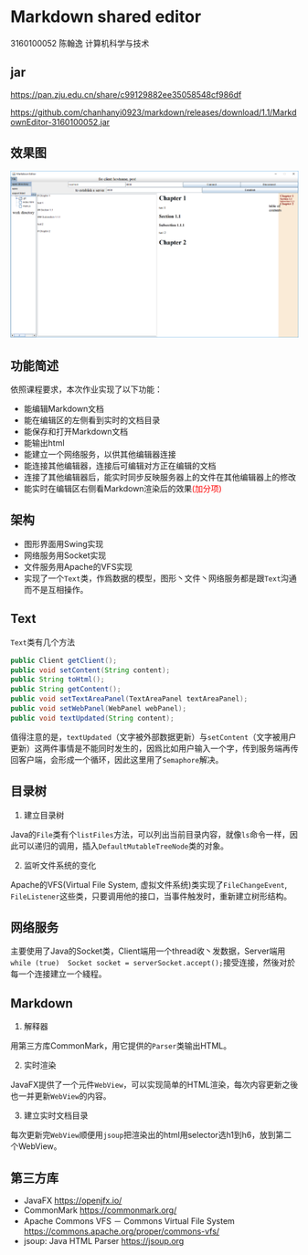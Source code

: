 # Markdown shared editor

3160100052 陈翰逸 计算机科学与技术



## jar

https://pan.zju.edu.cn/share/c99129882ee35058548cf986df

https://github.com/chanhanyi0923/markdown/releases/download/1.1/MarkdownEditor-3160100052.jar



## 效果图

![demo1](demo1.png)


## 功能简述

依照课程要求，本次作业实现了以下功能：

- 能编辑Markdown文档
- 能在编辑区的左侧看到实时的文档目录
- 能保存和打开Markdown文档
- 能输出html
- 能建立一个网络服务，以供其他编辑器连接
- 能连接其他编辑器，连接后可编辑对方正在编辑的文档
- 连接了其他编辑器后，能实时同步反映服务器上的文件在其他编辑器上的修改
- 能实时在编辑区右侧看Markdown渲染后的效果<span style="color:red">(加分项)</span>



## 架构

- 图形界面用Swing实现
- 网络服务用Socket实现
- 文件服务用Apache的VFS实现
- 实现了一个```Text```类，作爲数据的模型，图形丶文件丶网络服务都是跟```Text```沟通而不是互相操作。



## Text

```Text```类有几个方法

```Java
public Client getClient();
public void setContent(String content);
public String toHtml();
public String getContent();
public void setTextAreaPanel(TextAreaPanel textAreaPanel);
public void setWebPanel(WebPanel webPanel);
public void textUpdated(String content);
```

值得注意的是，```textUpdated```（文字被外部数据更新）与```setContent```（文字被用户更新）这两件事情是不能同时发生的，因爲比如用户输入一个字，传到服务端再传回客户端，会形成一个循环，因此这里用了```Semaphore```解决。



## 目录树

1. 建立目录树

Java的```File```类有个```listFiles```方法，可以列出当前目录内容，就像```ls```命令一样，因此可以递归的调用，插入```DefaultMutableTreeNode```类的对象。

2. 监听文件系统的变化

Apache的VFS(Virtual File System, 虚拟文件系统)类实现了```FileChangeEvent```, ```FileListener```这些类，只要调用他的接口，当事件触发时，重新建立树形结构。



## 网络服务

主要使用了Java的Socket类，Client端用一个thread收丶发数据，Server端用```while (true)  Socket socket = serverSocket.accept();```接受连接，然後对於每一个连接建立一个綫程。



## Markdown

1. 解释器

用第三方库CommonMark，用它提供的```Parser```类输出HTML。

2. 实时渲染

JavaFX提供了一个元件```WebView```，可以实现简单的HTML渲染，每次内容更新之後也一并更新```WebView```的内容。

3. 建立实时文档目录

每次更新完```WebView```顺便用```jsoup```把渲染出的html用selector选h1到h6，放到第二个WebView。

## 第三方库


- JavaFX
  https://openjfx.io/
- CommonMark
  https://commonmark.org/
- Apache Commons VFS － Commons Virtual File System
  https://commons.apache.org/proper/commons-vfs/
- jsoup: Java HTML Parser
  https://jsoup.org

